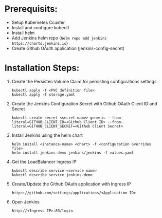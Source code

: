 # Prerequisits:
- Setup Kubernetes Ccuster
- Install and configure kubectl
- Install helm
- Add Jenkins helm repo (`helm repo add jenkins https://charts.jenkins.io`)
- Create Github OAuth application (jenkins-config-secret)

# Installation Steps:
1) Create the Persisten Volume Claim for persisting configurations settings
    ```
    kubectl apply -f <PVC definition file>
    kubectl apply -f storage.yaml
    ```

2) Create the Jenkins Configuration Secret with Github OAuth Client ID and Secret
    ```
    kubectl create secret <secret name> generic --from-literal=GITHUB_CLIENT_ID=<Github Client ID> --from-literal=GITHUB_CLIENT_SECRET=<Github Client Secret>
    ```

3) Install Jenkins using the helm chart
    ```
    helm install <instance-name> <chart> -f <configuration overrides file>
    helm install jenkins-demo jenkins/jenkins -f values.yaml
    ```

4) Get the LoadBalancer Ingress IP
    ```
    kubectl describe service <service name>
    kubectl describe service jenkins-demo
    ```
    
5) Create/Update the Github OAuth application with Ingress IP

    `https://github.com/settings/applications/<Application ID>`
    
6) Open Jenkins

    `http://<Ingress IP>:80/login`
    
